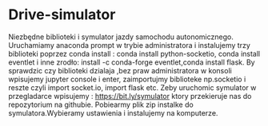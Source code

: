 # Drive-simulator
Niezbędne biblioteki i symulator jazdy samochodu autonomicznego.
Uruchamiamy anaconda prompt w trybie administratora i instalujemy trzy biblioteki poprzez conda install :
conda install python-socketio, conda install eventlet i inne zrodło: install -c conda-forge eventlet,conda install flask.
By sprawdzic czy biblioteki dzialaja ,bez praw administratora w konsoli wpisujemy
jupyter console i enter, zaimportujmy biblioteke np.socketio i reszte czyli import socket.io, import flask etc.
Zeby uruchomic symulator w przegladarce wpisujemy : https://bit.ly/symulator ktory przekieruje nas do repozytorium na githubie.
Pobiearmy plik zip instalke do symulatora.Wybieramy ustawienia i instalujemy na komputerze.
